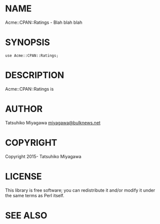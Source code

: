 # NAME

Acme::CPAN::Ratings - Blah blah blah

# SYNOPSIS

    use Acme::CPAN::Ratings;

# DESCRIPTION

Acme::CPAN::Ratings is

# AUTHOR

Tatsuhiko Miyagawa <miyagawa@bulknews.net>

# COPYRIGHT

Copyright 2015- Tatsuhiko Miyagawa

# LICENSE

This library is free software; you can redistribute it and/or modify
it under the same terms as Perl itself.

# SEE ALSO
